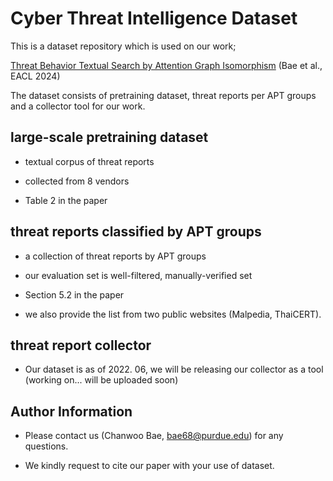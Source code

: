 # Cyber Threat Intelligence Dataset

This is a dataset repository which is used on our work;

[Threat Behavior Textual Search by Attention Graph Isomorphism](https://aclanthology.org/2024.eacl-long.160) (Bae et al., EACL 2024)

The dataset consists of pretraining dataset, threat reports per APT groups and a collector tool for our work.

 ## large-scale pretraining dataset 

 - textual corpus of threat reports

 - collected from 8 vendors

 - Table 2 in the paper 

 ## threat reports classified by APT groups

 - a collection of threat reports by APT groups

 - our evaluation set is well-filtered, manually-verified set 

 - Section 5.2 in the paper 

 - we also provide the list from two public websites (Malpedia, ThaiCERT).

  ## threat report collector 

  - Our dataset is as of 2022. 06, we will be releasing our collector as a tool (working on... will be uploaded soon)

  ## Author Information 
  
  - Please contact us (Chanwoo Bae, bae68@purdue.edu) for any questions.

  - We kindly request to cite our paper with your use of dataset.